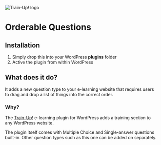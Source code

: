 ![Train-Up! logo](http://wptrainup.co.uk/wp-content/themes/wptrainup_v2/img/@2x/logo2.png "Title")


# Orderable Questions

## Installation

1. Simply drop this into your WordPress __plugins__ folder
2. Active the plugin from within WordPress

## What does it do?

It adds a new question type to your e-learning website that requires users to drag and drop a list of things into the correct order.

### Why?

The [Train-Up!](wptrainup.co.uk) e-learning plugin for WordPress adds a training section to any WordPress website. 

The plugin itself comes with Multiple Choice and Single-answer questions built-in. Other question types such as this one can be added on separately.
